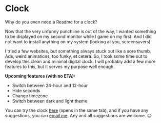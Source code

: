 # Clock

Why do you even need a Readme for a clock?

Now that the very unfunny punchline is out of the way, I wanted something to be displayed on my second monitor while I game on my first. And I did not want to install anything on my system (looking at you, screensavers).

I tried a few websites, but something always stuck out like a sore thumb. Ads, weird animations, too funky, et cetera. So, I took some time out to develop this clean and minimal digital clock. I will probably add a few more features to this, but it serves my purpose well enough.

**Upcoming features (with no ETA):**

- Switch between 24-hour and 12-hour
- Hide seconds
- Change timezone
- Switch between dark and light theme

You can try the clock [here](https://patel-priyank.github.io/Clock/) (opens in the same tab), and if you have any suggestions, you can [email me](mailto:patel23priyank@gmail.com). Any and all suggestions are welcome. 😊
